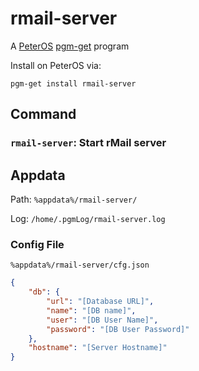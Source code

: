 # rmail-server

A [PeterOS](https://github.com/Platratio34/peterOS) [pgm-get](https://github.com/peterOS-pgm-get/pgm-get) program

Install on PeterOS via:
```console
pgm-get install rmail-server
```

## Command

### `rmail-server`: Start rMail server

## Appdata

Path: `%appdata%/rmail-server/`

Log: `/home/.pgmLog/rmail-server.log`

### Config File

`%appdata%/rmail-server/cfg.json`

``` json
{
    "db": {
        "url": "[Database URL]",
        "name": "[DB name]",
        "user": "[DB User Name]",
        "password": "[DB User Password]"
    },
    "hostname": "[Server Hostname]"
}
```